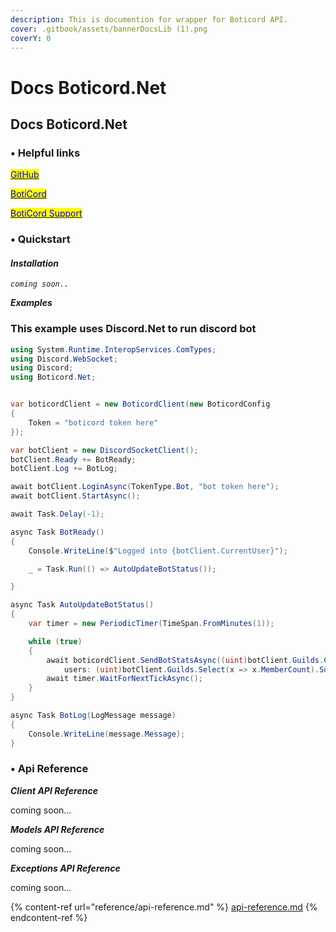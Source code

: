 ```yaml
---
description: This is documention for wrapper for Boticord API.
cover: .gitbook/assets/bannerDocsLib (1).png
coverY: 0
---
```


# Docs Boticord.Net

## Docs Boticord.Net

### • Helpful links

[<mark style="color:blue;">GitHub</mark>](https://github.com/boticord)

[<mark style="color:blue;">BotiCord</mark>](https://boticord.top/)

[<mark style="color:blue;">BotiCord Support</mark>](https://discord.com/invite/hkHjW8a)

### • Quickstart

#### _**Installation**_

_`coming soon..`_

_**Examples**_

### This example uses Discord.Net to run discord bot

```csharp
using System.Runtime.InteropServices.ComTypes;
using Discord.WebSocket;
using Discord;
using Boticord.Net;


var boticordClient = new BoticordClient(new BoticordConfig
{
    Token = "boticord token here"
});

var botClient = new DiscordSocketClient();
botClient.Ready += BotReady;
botClient.Log += BotLog;

await botClient.LoginAsync(TokenType.Bot, "bot token here");
await botClient.StartAsync();

await Task.Delay(-1);

async Task BotReady()
{
    Console.WriteLine($"Logged into {botClient.CurrentUser}");

    _ = Task.Run(() => AutoUpdateBotStatus());

}

async Task AutoUpdateBotStatus()
{
    var timer = new PeriodicTimer(TimeSpan.FromMinutes(1));

    while (true)
    {
        await boticordClient.SendBotStatsAsync((uint)botClient.Guilds.Count,
            users: (uint)botClient.Guilds.Select(x => x.MemberCount).Sum());
        await timer.WaitForNextTickAsync();
    }
}

async Task BotLog(LogMessage message)
{
    Console.WriteLine(message.Message);
}
```

### • Api Reference

_**Client API Reference**_

coming soon...

_**Models API Reference**_

coming soon...

_**Exceptions API Reference**_

coming soon...

{% content-ref url="reference/api-reference.md" %}
[api-reference.md](reference/api-reference.md)
{% endcontent-ref %}
